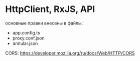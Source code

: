 # HttpClient, RxJS, API

основные правки внесены в файлы:
- app.config.ts
- proxy.conf.json
- anпular.json

CORS: https://developer.mozilla.org/ru/docs/Web/HTTP/CORS
